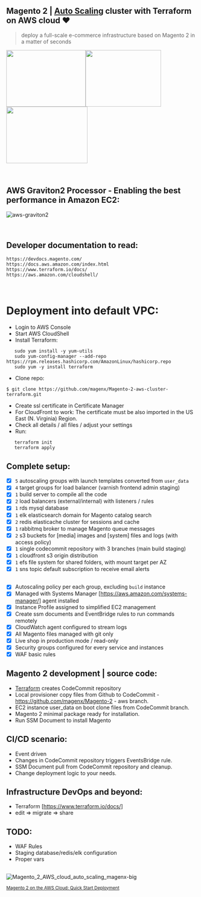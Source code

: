 ## Magento 2 | [Auto Scaling](https://aws.amazon.com/autoscaling/) cluster with Terraform on AWS cloud :heart:
> deploy a full-scale e-commerce infrastructure based on Magento 2 in a matter of seconds

<img src="https://user-images.githubusercontent.com/1591200/117845471-7abda280-b278-11eb-8c88-db3fa307ae40.jpeg" width="210" height="150"><img src="https://user-images.githubusercontent.com/1591200/117845982-edc71900-b278-11eb-81ec-e19465f1344c.jpeg" width="200" height="150"><img src="https://user-images.githubusercontent.com/1591200/117846734-9c6b5980-b279-11eb-83b2-27171448bb42.png" width="215" height="150">

<br />

## AWS Graviton2 Processor - Enabling the best performance in Amazon EC2:
![aws-graviton2](https://user-images.githubusercontent.com/1591200/117844857-f0753e80-b277-11eb-9d27-fe8eacdf6c19.png)

<br />

## Developer documentation to read:
``` 
https://devdocs.magento.com/
https://docs.aws.amazon.com/index.html
https://www.terraform.io/docs/
https://aws.amazon.com/cloudshell/
```
<br />

# Deployment into default VPC:
- Login to AWS Console
- Start AWS CloudShell
- Install Terraform:
```
   sudo yum install -y yum-utils
   sudo yum-config-manager --add-repo https://rpm.releases.hashicorp.com/AmazonLinux/hashicorp.repo
   sudo yum -y install terraform
```
- Clone repo:
> 
```
$ git clone https://github.com/magenx/Magento-2-aws-cluster-terraform.git
```
> 
- Create ssl certificate in Certificate Manager
- For CloudFront to work: The certificate must be also imported in the US East (N. Virginia) Region.
- Check all details / all files / adjust your settings
- Run:
```
   terraform init
   terraform apply
```

## Complete setup:
- [x] `5` autoscaling groups with launch templates converted from `user_data`
- [x] `4` target groups for load balancer (varnish frontend admin staging)
- [x] `1` build server to compile all the code
- [x] `2` load balancers (external/internal) with listeners / rules
- [x] `1` rds mysql database
- [x] `1` elk elasticsearch domain for Magento catalog search
- [x] `2` redis elasticache cluster for sessions and cache
- [x] `1` rabbitmq broker to manage Magento queue messages
- [x] `2` s3 buckets for [media] images and [system] files and logs (with access policy)
- [x] `1` single codecommit repository with 3 branches (main build staging)
- [x] `1` cloudfront s3 origin distribution
- [x] `1` efs file system for shared folders, with mount target per AZ
- [x] `1` sns topic default subscription to receive email alerts
##
- [x] Autoscaling policy per each group, excluding `build` instance
- [x] Managed with Systems Manager [https://aws.amazon.com/systems-manager/] agent installed
- [x] Instance Profile assigned to simplified EC2 management
- [x] Create ssm documents and EventBridge rules to run commands remotely 
- [x] CloudWatch agent configured to stream logs
- [x] All Magento files managed with git only
- [x] Live shop in production mode / read-only 
- [x] Security groups configured for every service and instances
- [x] WAF basic rules

## Magento 2 development | source code:
- [Terraform](https://www.terraform.io/docs/) creates CodeCommit repository
- Local provisioner copy files from Github to CodeCommit - https://github.com/magenx/Magento-2 - aws branch.
- EC2 instance user_data on boot clone files from CodeCommit branch.
- Magento 2 minimal package ready for installation.
- Run SSM Document to install Magento

## CI/CD scenario:
- Event driven
- Changes in CodeCommit repository triggers EventsBridge rule.
- SSM Document pull from CodeCommit repository and cleanup.
- Change deployment logic to your needs.

## Infrastructure DevOps and beyond:
- Terraform [https://www.terraform.io/docs/]
- edit => migrate => share

## TODO:
- WAF Rules
- Staging database/redis/elk configuration
- Proper vars

##
![Magento_2_AWS_cloud_auto_scaling_magenx-big](https://user-images.githubusercontent.com/1591200/106358223-ac7eaf00-6302-11eb-963e-cc0d0136d88f.png)

<sub>[Magento 2 on the AWS Cloud: Quick Start Deployment](https://www.magenx.com/blog/post/adobe-commerce-cloud-alternative-infrastructure-as-code-terraform-configuration.html)</sub>
